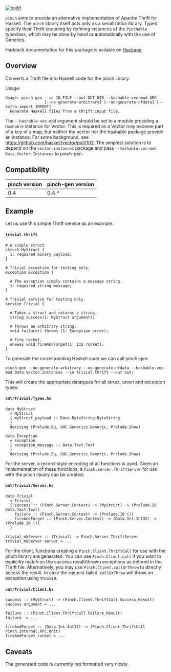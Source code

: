 
[![build]](https://github.com/phile314/pinch-gen)

`pinch` aims to provide an alternative implementation of Apache Thrift for
Haskell. The `pinch` library itself acts only as a serialization library. Types
specify their Thrift encoding by defining instances of the `Pinchable`
typeclass, which may be done by hand or automatically with the use of Generics.

  [build]: https://github.com/phile314/pinch-gen/workflows/build/badge.svg

Haddock documentation for this package is avilable on [Hackage].

  [Hackage]: http://hackage.haskell.org/package/pinch-gen

Overview
--------

Converts a Thrift file into Haskell code for the pinch library.

Usage:

```
Usage: pinch-gen --in IN_FILE --out OUT_DIR --hashable-vec-mod ARG
                 [--no-generate-arbitrary] [--no-generate-nfdata] [--extra-import IMPORT]
  Generate Haskell files from a thrift input file.
```

The `--hashable-vec-mod` argument should be set to a module providing a `Hashable` instance for Vector.
This is required as a Vector may become part of a key of a map, but neither the vector nor the hashable
package provide an instance. For some background, see https://github.com/haskell/vector/pull/102 .The simplest
solution is to depend on the `vector-instances` package and pass `--hashable-vec-mod Data.Vector.Instances` to
pinch-gen.

Compatibility
-------------

| pinch version | pinch-gen version |
|---------------|-------------------|
| 0.4           | 0.4.*             |


Example
-------

Let us use this simple Thrift service as an example:

#### **`trivial.thrift`**
```
# A simple struct
struct MyStruct {
  1: required binary payload;
}

# Trivial exception for testing only.
exception Exception {

  # The exception simply contains a message string.
  1: required string message;
}

# Trivial service for testing only.
service Trivial {

  # Takes a struct and returns a string.
  string success(1: MyStruct argument);

  # Throws an arbitrary string.
  void failure() throws (1: Exception error);

  # Fire rocket.
  oneway void fireAndForget(1: i32 rocket);
}
```

To generate the corresponding Haskell code we can call pinch-gen:

```
pinch-gen --no-generate-arbitrary --no-generate-nfdata --hashable-vec-mod Data.Vector.Instances --in trivial.thrift --out out/
```

This will create the appropriate datatypes for all struct, union and exception types:


#### **`out/Trivial/Types.hs`**
```
data MyStruct
  = MyStruct
  { myStruct_payload :: Data.ByteString.ByteString
  }
  deriving (Prelude.Eq, GHC.Generics.Generic, Prelude.Show)

data Exception
  = Exception
  { exception_message :: Data.Text.Text
  }
  deriving (Prelude.Eq, GHC.Generics.Generic, Prelude.Show)
```

For the server, a record-style encoding of all functions is used. Given an implementation of these functions,
a `Pinch.Server.ThriftServer` for use with the pinch library can be created:


#### **`out/Trivial/Server.hs`**
```
data Trivial
  = Trivial
  { success :: (Pinch.Server.Context) -> (MyStruct) -> (Prelude.IO Data.Text.Text)
  , failure :: (Pinch.Server.Context) -> (Prelude.IO ())
  , fireAndForget :: (Pinch.Server.Context) -> (Data.Int.Int32) -> (Prelude.IO ())
  }

trivial_mkServer :: (Trivial) -> Pinch.Server.ThriftServer
trivial_mkServer server = ...
```

For the client, functions creating a `Pinch.Client.ThriftCall` for use with the pinch library are generated.
You can use `Pinch.Client.call` if you want to explicitly match on the success result/thrown exceptions as defined
in the Thrift file. Alternatively, you may use `Pinch.Client.callOrThrow` to directly access the result. In case
the rqeuest failed, `callOrThrow` will throw an exception using `throwIO`.


#### **`out/Trivial/Client.hs`**
```
success :: (MyStruct) -> (Pinch.Client.ThriftCall Success_Result)
success argument = ...

failure :: (Pinch.Client.ThriftCall Failure_Result)
failure  = ...

fireAndForget :: (Data.Int.Int32) -> (Pinch.Client.ThriftCall Pinch.Internal.RPC.Unit)
fireAndForget rocket = ...
```

Caveats
-------

The generated code is currently not formatted very nicely.
